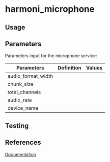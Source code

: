 # harmoni_microphone

## Usage
## Parameters
Parameters input for the microphone service: 

| Parameters           | Definition | Values |
|----------------------|------------|--------|
|audio_format_width    |            |        |
|chunk_size            |            |        |
|total_channels        |            |        |
|audio_rate            |            |        |
|device_name           |            |        |
## Testing
## References
[Documentation](https://harmoni.readthedocs.io/en/latest/packages/harmoni_microphone.html)

